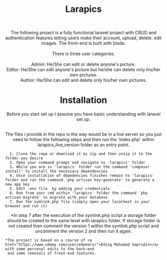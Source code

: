  
<h1 align="center">
  Larapics
</h1>

<br/>

<p align="center"> 
  The following project is a fully functional laravel project with CRUD  and authentication features letting users make their account, upload, delete, edit images. 
  The front-end is built with blade.<br/> <br/>
  There is three user categories.<br/><br/> 
  Admin: He/She can edit or delete anyone's picture.<br/>
  Editor: He/She can edit anyone's picture but he/she can delete only his/her own pictures.<br/>
  Author: He/She can edit and delete only his/her own pictures. 
</p>

<h1 align="center">
  Installation
</h1>

<div align="center">
  Before you start set up I assume you have basic understanding with laravel set up.

  <br/>
  <br/>
 
  The files i provide in the repo is the way would be in a live server so you just need to follow the following steps and then run 
  the 'index.php' within larapics_live_version folder as an entry point.
 </div>
  
  
     
      1. Clone the repo or download it as zip and then unzip it to the folder you desire
      2. Open your command prompt and navigate to 'larapics' folder
      3. While you are in 'larapics' folder run the command 'composer install' to install the necessary dependencies
      4. Once installation of depedencies finishes remain to 'larapics' folder and run the command 'php artisan key:generate' to generate a new app key
      5. Edit .env file  by adding your credentials
      6. Run from your cmd within 'larapics' folder the command 'php artisan migrate' to migrate with your database
      7. Run the symlink.php file (simply open your localhost in your browser and run it)
    
  <p align="center">
    *In step 7 after the execution of the symlink.php script a storage folder should be created to the same level with larapics folder.
     If storage folder is not created then comment the version 1 within the symlink.php script and uncomment the version 2 and then run it again.

    *The project is based on a course of <a href="https://www.udemy.com/user/edomaru/">Eding Muhamad Saprudin</a> with some personal edits to the back-end
     and some removals of front-end features.
  </p>





